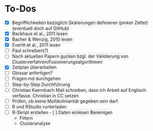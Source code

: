 # To-Dos

- [x] Begrifflichkeiten bezüglich Skalierungen definieren (pinker Zettel) (eventuell doch auf GitHub)
- [x] Backhaus et al., 2011 lesen
- [x] Bacher & Wenzig, 2010 lesen
- [x] Everitt et al., 2011 lesen
- [ ] Paul schreiben(?)
- [ ] Nach aktuellen Papern gucken bzgl. der Validierung von Clusterverfahren/Fusionierungsalgorithmen
- [x] Zeitplan überarbeiten
- [ ] Glossar anfertigen?
- [ ] Fragen.md durchgehen
- [ ] Step-by-Step Durchführung
- [ ] Christian Kaernbach Mail schreiben, dass ich Arbeit auf Englisch verfasse. Christian in CC setzen
- [ ] Prüfen, ob keine Multikoliniarität gegeben sein darf
- [ ] R und RStudio runterladen
- [ ] R-Skript erstellen
      - [ ] Daten einlesen
      Bereinigen
  - Filtern
  - Clusteranalyse
